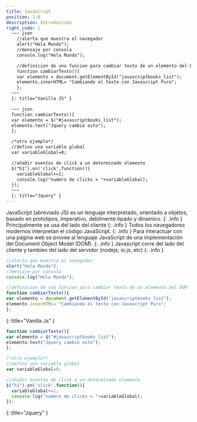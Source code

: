 ```yaml
---
title: Javascript 
position: 1.0
description: Introducción
right_code: |
  ~~~ json
    //alerta que muestra el navegador
    alert("Hola Mundo");
    //mensaje por consola
    console.log("Hola Mundo");

    //definicion de una funcion para cambiar texto de un elemento del DOM
    function cambiarTexto(){
    var elemento = document.getElementById("javascriptbooks_list");
    elemento.innerHTML= "Cambiando el texto con Javascript Puro";
    };
  ~~~
  {: title="Vanilla JS" }

  ~~~ json
  function cambiarTexto(){
  var elemento = $("#javascriptbooks_list");
  elemento.text("Jquery cambió esto");
  };

  /*otro ejemplo*/
  //defino una variable global
  var variableGlobal=0;

  //añadir eventos de click a un determinado elemento
  $("h1").on('click',function(){
    variableGlobal+=1;
    console.log("numero de clicks = "+variableGlobal);
  });
  ~~~
  {: title="Jquery" }
---
```


JavaScript (abreviado JS) es un lenguaje interpretado, orientado a objetos, basado en prototipos, imperativo, debilmente tipado y dinamico.
{: .info }
Principalmente se usa del lado del cliente
{: .info }
Todos los navegadores modernos interpretan el código JavaScript.
{: .info }
Para interactuar con una página web se provee al lenguaje JavaScript de una implementación del Document Object Model (DOM).
{: .info }
Javascript corre del lado del cliente y tambien del lado del servidor (nodejs, io.js, etc)
{: .info }




~~~ javascript
//alerta que muestra el navegador
alert("Hola Mundo");
//mensaje por consola
console.log("Hola Mundo");

//definicion de una funcion para cambiar texto de un elemento del DOM
function cambiarTexto(){
var elemento = document.getElementById("javascriptbooks_list");
elemento.innerHTML= "Cambiando el texto con Javascript Puro";
};
~~~
{: title="Vanilla Js" }




~~~ javascript
function cambiarTexto(){
var elemento = $("#javascriptbooks_list");
elemento.text("Jquery cambió esto");
};

/*otro ejemplo*/
//defino una variable global
var variableGlobal=0;

//añadir eventos de click a un determinado elemento
$("h1").on('click',function(){
  variableGlobal+=1;
  console.log("numero de clicks = "+variableGlobal);
});
~~~
{: title="Jquery" }





